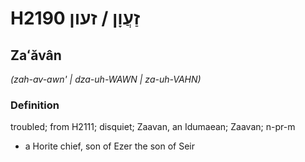 # H2190 זַעֲוָן / זעון

## Zaʻăvân

_(zah-av-awn' | dza-uh-WAWN | za-uh-VAHN)_

### Definition

troubled; from H2111; disquiet; Zaavan, an Idumaean; Zaavan; n-pr-m

- a Horite chief, son of Ezer the son of Seir
